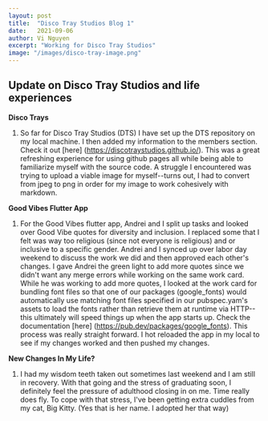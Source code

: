 ```yaml
---
layout: post
title:  "Disco Tray Studios Blog 1"
date:   2021-09-06
author: Vi Nguyen
excerpt: "Working for Disco Tray Studios"
image: "/images/disco-tray-image.png"
---
```

## Update on Disco Tray Studios and life experiences

**Disco Trays**
  1. So far for Disco Tray Studios (DTS) I have set up the DTS repository on my local machine. I then added my information to the members section. Check it out [here] (https://discotraystudios.github.io/). This was a great refreshing experience for using github pages all while being able to familiarize myself with the source code. A struggle I encountered was trying to upload a viable image for myself--turns out, I had to convert from jpeg to png in order for my image to work cohesively with markdown. 

**Good Vibes Flutter App**
  1. For the Good Vibes flutter app, Andrei and I split up tasks and looked over Good Vibe quotes for diversity and inclusion. I replaced some that I felt was way too religious (since not everyone is religious) and or inclusive to a specific gender. Andrei and I synced up over labor day weekend to discuss the work we did and then approved each other's changes. I gave Andrei the green light to add more quotes since we didn't want any merge errors while working on the same work card. While he was working to add more quotes, I looked at the work card for bundling font files so that one of our packages (google_fonts) would automatically use matching font files specified in our pubspec.yam's assets to load the fonts rather than retrieve them at runtime via HTTP--this ultimately will speed things up when the app starts up. Check the documentation [here] (https://pub.dev/packages/google_fonts). This process was really straight forward. I hot reloaded the app in my local to see if my changes worked and then pushed my changes. 

**New Changes In My Life?**
  1. I had my wisdom teeth taken out sometimes last weekend and I am still in recovery. With that going and the stress of graduating soon, I definitely feel the pressure of adulthood closing in on me. Time really does fly. To cope with that stress, I've been getting extra cuddles from my cat, Big Kitty. (Yes that is her name. I adopted her that way)

  
